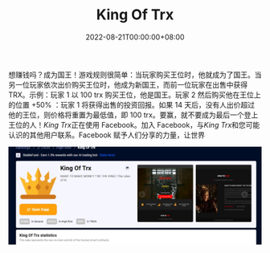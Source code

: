 ﻿---
title: "King Of Trx"
description: "想赚钱吗？成为国王！规则"
date: 2022-08-21T00:00:00+08:00
lastmod: 2022-08-21T00:00:00+08:00
draft: false
authors: ["Metabd"]
featuredImage: "king-of-trx.png"
tags: ["High risk","King Of Trx"]
categories: ["nfts"]
nfts: ["High risk"]
blockchain: "TRON"
website: "https://dappradar.com/deeplink/2594"
twitter: ""
discord: ""
telegram: ""
github: ""
youtube: ""
twitch: ""
facebook: "https://facebook.com/deeplink"
instagram: ""
reddit: ""
medium: ""
steam: ""
gitbook: ""
googleplay: ""
appstore: ""
status: "Live"
weight: 
lightgallery: true
toc: true
pinned: false
recommend: false
recommend1: false
---
想赚钱吗？成为国王！游戏规则很简单：当玩家购买王位时，他就成为了国王。当另一位玩家依次出价购买王位时，他成为新国王，而前一位玩家在出售中获得 TRX。示例：玩家 1 以 100 trx 购买王位，他是国王。玩家 2 然后购买他在王位上的位置 +50% ：玩家 1 将获得出售的投资回报。如果 14 天后，没有人出价超过他的王位，则价格将重置为最低值，即 100 trx。要赢，就不要成为最后一个登上王位的人！*King Trx*正在使用 Facebook。加入 Facebook，与*King Trx*和您可能认识的其他用户联系。Facebook 赋予人们分享的力量，让世界

![1](1.jpg)